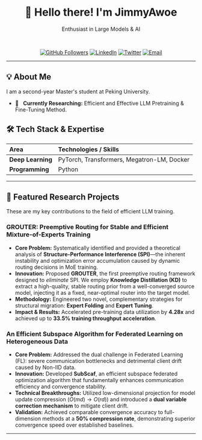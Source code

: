 

<!--
## Hi there 👋
**JimmyAwoe/JimmyAwoe** is a ✨ _special_ ✨ repository because its `README.md` (this file) appears on your GitHub profile.

Here are some ideas to get you started:

- 🔭 I’m currently working on ...
- 🌱 I’m currently learning ...
- 👯 I’m looking to collaborate on ...
- 🤔 I’m looking for help with ...
- 💬 Ask me about ...
- 📫 How to reach me: ...
- 😄 Pronouns: ...
- ⚡ Fun fact: ...
<img src="https://{{Your-Image-Link-Here-Optional-e.g.-GitHub-Avatar}}" width="150" alt="Profile Picture"/>

## 🔥 GitHub Stats

<p align="center">
  <img src="https://github-readme-stats.vercel.app/api?username={{Your-GitHub-Username}}&show_icons=true&theme=vue-dark&hide_border=true&count_private=true" alt="Your GitHub Stats" />
  <img src="https://github-readme-stats.vercel.app/api/top-langs/?username={{Your-GitHub-Username}}&layout=compact&theme=vue-dark&hide_border=true" alt="Your Top Languages" />
</p>

---
-->
<div align="center">
  
  <h1>👋 Hello there! I'm JimmyAwoe </h1>
  <p>
 Enthusiast in Large Models & AI
  </p>  
  
  [![GitHub Followers](https://img.shields.io/github/followers/{{Your-GitHub-Username}}?style=social)](https://github.com/{{Your-GitHub-Username}}?tab=followers)
  [![LinkedIn](https://img.shields.io/badge/-LinkedIn-blue?style=flat-square&logo=linkedin&logoColor=white)](https://www.linkedin.com/in/{{Your-LinkedIn-ID}}/)
  [![Twitter](https://img.shields.io/badge/-Twitter-1DA1F2?style=flat-square&logo=twitter&logoColor=white)](https://twitter.com/{{Your-Twitter-ID-Optional}}/)
  [![Email](https://img.shields.io/badge/-Email-D14836?style=flat-square&logo=gmail&logoColor=white)](mailto:{{Your-Email-Address}})

  ---
</div>

## 💡 About Me

I am a second-year Master's student at Peking University.

* 🔭 &nbsp; **Currently Researching:** Efficient and Effective LLM Pretraining & Fine-Tuning Method.


## 🛠️ Tech Stack & Expertise

| Area | Technologies / Skills |
| :--- | :--- |
| **Deep Learning** | PyTorch, Transformers, Megatron-LM, Docker |
| **Programming** | Python |

---

## 🔬 Featured Research Projects

These are my key contributions to the field of efficient LLM training.

### GROUTER: Preemptive Routing for Stable and Efficient Mixture-of-Experts Training
* **Core Problem:** Systematically identified and provided a theoretical analysis of **Structure-Performance Interference (SPI)**—the inherent instability and optimization error accumulation caused by dynamic routing decisions in MoE training.
* **Innovation:** Proposed **GROUTER**, the first preemptive routing framework designed to *eliminate* SPI. We employ **Knowledge Distillation (KD)** to extract a high-quality, stable routing prior from a well-converged source model, injecting it as a fixed, near-optimal router into the target model.
* **Methodology:** Engineered two novel, complementary strategies for structural migration: **Expert Folding** and **Expert Tuning**.
* **Impact & Results:** Accelerated pre-training data utilization by **4.28x** and achieved up to **33.5% training throughput acceleration**.

### An Efficient Subspace Algorithm for Federated Learning on Heterogeneous Data
* **Core Problem:** Addressed the dual challenge in Federated Learning (FL): severe communication bottlenecks and detrimental client drift caused by Non-IID data.
* **Innovation:** Developed **SubScaf**, an efficient subspace federated optimization algorithm that fundamentally enhances communication efficiency and convergence stability.
* **Technical Breakthroughs:** Utilized low-dimensional projection for model update compression ($O(md) \to O(rd)$) and introduced a **dual variable correction mechanism** to mitigate client drift.
* **Validation:** Achieved comparable convergence accuracy to full-dimension methods at a **50% compression rate**, demonstrating superior convergence speed over established baselines.

---


